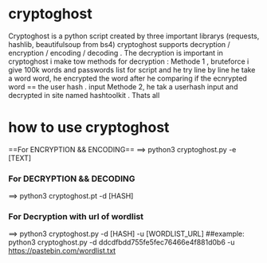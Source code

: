 # cryptoghost
Cryptoghost is a python script created by three important librarys (requests, hashlib, beautifulsoup from bs4) 
cryptoghost supports decryption / encryption / encoding / decoding .
The decryption is important in cryptoghost i make tow methods for decryption :
Methode 1 , bruteforce i give 100k words and passwords list for script and he try line by line he take a word word, he encrypted the word after he comparing if the ecnrypted word == the user hash . input 
Methode 2, he tak a userhash input and decrypted in site named hashtoolkit .
Thats all
# how to use cryptoghost 
==For ENCRYPTION && ENCODING==
==> python3 cryptoghost.py -e [TEXT]
### For DECRYPTION && DECODING
==> python3 cryptoghost.pt -d [HASH]
### For Decryption with url of wordlist
==> python3 cryptoghost.py -d [HASH] -u [WORDLIST_URL]
##example:
  python3 cryptoghost.py -d ddcdfbdd755fe5fec76466e4f881d0b6 -u https://pastebin.com/wordlist.txt
